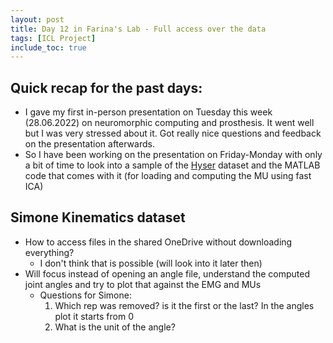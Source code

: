 ```yaml
---
layout: post
title: Day 12 in Farina's Lab - Full access over the data
tags: [ICL Project]
include_toc: true
---
```


## Quick recap for the past days:
- I gave my first in-person presentation on Tuesday this week (28.06.2022) on neuromorphic computing and prosthesis. 
  It went well but I was very stressed about it. Got really nice questions and feedback on the presentation 
  afterwards.
- So I have been working on the presentation on Friday-Monday with only a bit of time to look into a sample of the 
  [Hyser](https://www.physionet.org/content/hd-semg/1.0.0/ndof_dataset/subject02_session2/) dataset and the MATLAB code that comes with it (for loading and computing the MU using fast ICA)


## Simone Kinematics dataset
- How to access files in the shared OneDrive without downloading everything? 
  - I don't think that is possible (will look into it later then)
- Will focus instead of opening an angle file, understand the computed joint angles and try to plot that against the 
  EMG and MUs
  - Questions for Simone:
    1. Which rep was removed? is it the first or the last? In the angles plot it starts from 0
    2. What is the unit of the angle?

